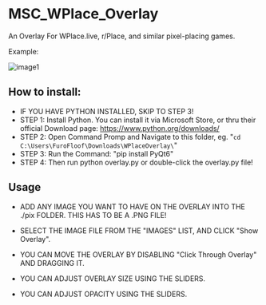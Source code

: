 # MSC_WPlace_Overlay
An Overlay For WPlace.live, r/Place, and similar pixel-placing games.


Example:

![image1](https://i.imgur.com/Ia45TY6.png)


## How to install:

- IF YOU HAVE PYTHON INSTALLED, SKIP TO STEP 3!
- STEP 1: Install Python. You can install it via Microsoft Store, or thru their official Download page: https://www.python.org/downloads/
- STEP 2: Open Command Promp and Navigate to this folder, eg. "`cd C:\Users\FuroFloof\Downloads\WPlaceOverlay\`"
- STEP 3: Run the Command: "pip install PyQt6"
- STEP 4: Then run python overlay.py or double-click the overlay.py file!

## Usage

- ADD ANY IMAGE YOU WANT TO HAVE ON THE OVERLAY INTO THE ./pix FOLDER. THIS HAS TO BE A .PNG FILE!

- SELECT THE IMAGE FILE FROM THE "IMAGES" LIST, AND CLICK "Show Overlay".

- YOU CAN MOVE THE OVERLAY BY DISABLING "Click Through Overlay" AND DRAGGING IT.

- YOU CAN ADJUST OVERLAY SIZE USING THE SLIDERS.

- YOU CAN ADJUST OPACITY USING THE SLIDERS.
